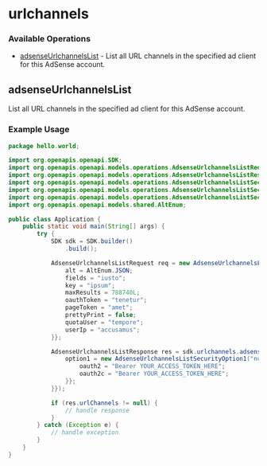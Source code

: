 # urlchannels

### Available Operations

* [adsenseUrlchannelsList](#adsenseurlchannelslist) - List all URL channels in the specified ad client for this AdSense account.

## adsenseUrlchannelsList

List all URL channels in the specified ad client for this AdSense account.

### Example Usage

```java
package hello.world;

import org.openapis.openapi.SDK;
import org.openapis.openapi.models.operations.AdsenseUrlchannelsListRequest;
import org.openapis.openapi.models.operations.AdsenseUrlchannelsListResponse;
import org.openapis.openapi.models.operations.AdsenseUrlchannelsListSecurity;
import org.openapis.openapi.models.operations.AdsenseUrlchannelsListSecurityOption1;
import org.openapis.openapi.models.operations.AdsenseUrlchannelsListSecurityOption2;
import org.openapis.openapi.models.shared.AltEnum;

public class Application {
    public static void main(String[] args) {
        try {
            SDK sdk = SDK.builder()
                .build();

            AdsenseUrlchannelsListRequest req = new AdsenseUrlchannelsListRequest("esse") {{
                alt = AltEnum.JSON;
                fields = "iusto";
                key = "ipsum";
                maxResults = 788740L;
                oauthToken = "tenetur";
                pageToken = "amet";
                prettyPrint = false;
                quotaUser = "tempore";
                userIp = "accusamus";
            }};            

            AdsenseUrlchannelsListResponse res = sdk.urlchannels.adsenseUrlchannelsList(req, new AdsenseUrlchannelsListSecurity() {{
                option1 = new AdsenseUrlchannelsListSecurityOption1("numquam", "enim") {{
                    oauth2 = "Bearer YOUR_ACCESS_TOKEN_HERE";
                    oauth2c = "Bearer YOUR_ACCESS_TOKEN_HERE";
                }};
            }});

            if (res.urlChannels != null) {
                // handle response
            }
        } catch (Exception e) {
            // handle exception
        }
    }
}
```
